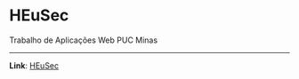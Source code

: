 # HEuSec
 Trabalho de Aplicações Web PUC Minas

---
**Link**: [HEuSec](https://guilhermesandi.github.io/heusec/)